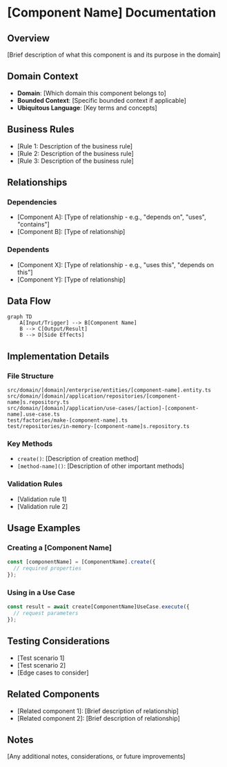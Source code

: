 # [Component Name] Documentation

## Overview

[Brief description of what this component is and its purpose in the domain]

## Domain Context

- **Domain**: [Which domain this component belongs to]
- **Bounded Context**: [Specific bounded context if applicable]
- **Ubiquitous Language**: [Key terms and concepts]

## Business Rules

- [Rule 1: Description of the business rule]
- [Rule 2: Description of the business rule]
- [Rule 3: Description of the business rule]

## Relationships

### Dependencies

- [Component A]: [Type of relationship - e.g., "depends on", "uses", "contains"]
- [Component B]: [Type of relationship]

### Dependents

- [Component X]: [Type of relationship - e.g., "uses this", "depends on this"]
- [Component Y]: [Type of relationship]

## Data Flow

```mermaid
graph TD
    A[Input/Trigger] --> B[Component Name]
    B --> C[Output/Result]
    B --> D[Side Effects]
```

## Implementation Details

### File Structure

```
src/domain/[domain]/enterprise/entities/[component-name].entity.ts
src/domain/[domain]/application/repositories/[component-name]s.repository.ts
src/domain/[domain]/application/use-cases/[action]-[component-name].use-case.ts
test/factories/make-[component-name].ts
test/repositories/in-memory-[component-name]s.repository.ts
```

### Key Methods

- `create()`: [Description of creation method]
- `[method-name]()`: [Description of other important methods]

### Validation Rules

- [Validation rule 1]
- [Validation rule 2]

## Usage Examples

### Creating a [Component Name]

```typescript
const [componentName] = [ComponentName].create({
  // required properties
});
```

### Using in a Use Case

```typescript
const result = await create[ComponentName]UseCase.execute({
  // request parameters
});
```

## Testing Considerations

- [Test scenario 1]
- [Test scenario 2]
- [Edge cases to consider]

## Related Components

- [Related component 1]: [Brief description of relationship]
- [Related component 2]: [Brief description of relationship]

## Notes

[Any additional notes, considerations, or future improvements]
